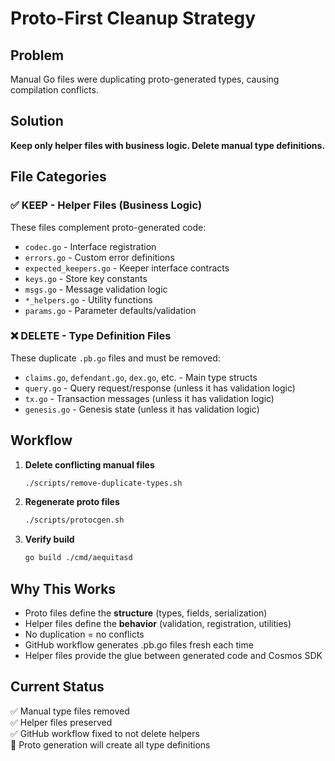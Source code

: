 
# Proto-First Cleanup Strategy

## Problem
Manual Go files were duplicating proto-generated types, causing compilation conflicts.

## Solution
**Keep only helper files with business logic. Delete manual type definitions.**

## File Categories

### ✅ KEEP - Helper Files (Business Logic)
These files complement proto-generated code:
- `codec.go` - Interface registration
- `errors.go` - Custom error definitions  
- `expected_keepers.go` - Keeper interface contracts
- `keys.go` - Store key constants
- `msgs.go` - Message validation logic
- `*_helpers.go` - Utility functions
- `params.go` - Parameter defaults/validation

### ❌ DELETE - Type Definition Files
These duplicate `.pb.go` files and must be removed:
- `claims.go`, `defendant.go`, `dex.go`, etc. - Main type structs
- `query.go` - Query request/response (unless it has validation logic)
- `tx.go` - Transaction messages (unless it has validation logic)
- `genesis.go` - Genesis state (unless it has validation logic)

## Workflow

1. **Delete conflicting manual files**
   ```bash
   ./scripts/remove-duplicate-types.sh
   ```

2. **Regenerate proto files**
   ```bash
   ./scripts/protocgen.sh
   ```

3. **Verify build**
   ```bash
   go build ./cmd/aequitasd
   ```

## Why This Works

- Proto files define the **structure** (types, fields, serialization)
- Helper files define the **behavior** (validation, registration, utilities)
- No duplication = no conflicts
- GitHub workflow generates .pb.go files fresh each time
- Helper files provide the glue between generated code and Cosmos SDK

## Current Status

✅ Manual type files removed  
✅ Helper files preserved  
✅ GitHub workflow fixed to not delete helpers  
🔄 Proto generation will create all type definitions  
